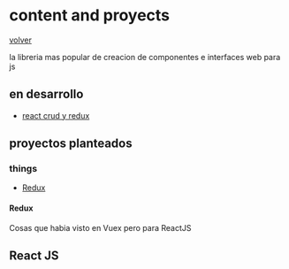 # content and proyects

[volver](../readme.md)

la libreria mas popular de creacion de componentes e interfaces web para js

## en desarrollo

- [react crud y redux](./react-crud-redux/README.md)

## proyectos planteados

### things

- [Redux](https://redux.js.org/)

#### Redux

Cosas que habia visto en Vuex pero para ReactJS

## React JS
